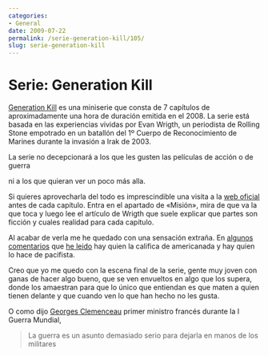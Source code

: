 ```yaml
---
categories:
- General
date: 2009-07-22
permalink: /serie-generation-kill/105/
slug: serie-generation-kill
---
```


# Serie: Generation Kill

[Generation Kill](http://en.wikipedia.org/wiki/Generation_Kill_(TV_series)) es una miniserie que consta de 7 capítulos de aproximadamente una hora de duración emitida en el 2008. La serie está basada en las experiencias vividas por Evan Wrigth, un periodista de Rolling Stone empotrado en un batallón del 1º Cuerpo de Reconocimiento de Marines durante la invasión a Irak de 2003.

La serie no decepcionará a los que les gusten las películas de acción o de guerra

ni a los que quieran ver un poco más alla.

Si quieres aprovecharla del todo es imprescindible una visita a la [web oficial](http://www.hbo.com/generationkill/) antes de cada capítulo. Entra en el apartado de «Misión», mira de que va la que toca y luego lee el artículo de Wrigth que suele explicar que partes son ficción y cuales realidad para cada capítulo.

Al acabar de verla me he quedado con una sensación extraña. En [algunos comentarios](http://www.microsiervos.com/archivo/peliculas-tv/generation-kill.html) que [he leido](http://blogs.20minutos.es/enguerra/post/2009/02/16/generation-kill) hay quien la califica de americanada y hay quien lo hace de pacifista.

Creo que yo me quedo con la escena final de la serie, gente muy joven con ganas de hacer algo bueno, que se ven envueltos en algo que los supera, donde los amaestran para que lo único que entiendan es que maten a quien tienen delante y que cuando ven lo que han hecho no les gusta.

O como dijo [ Georges Clemenceau](http://es.wikipedia.org/wiki/Georges_Clemenceau) primer ministro francés durante la I Guerra Mundial,

> La guerra es un asunto demasiado serio para dejarla en manos de los militares